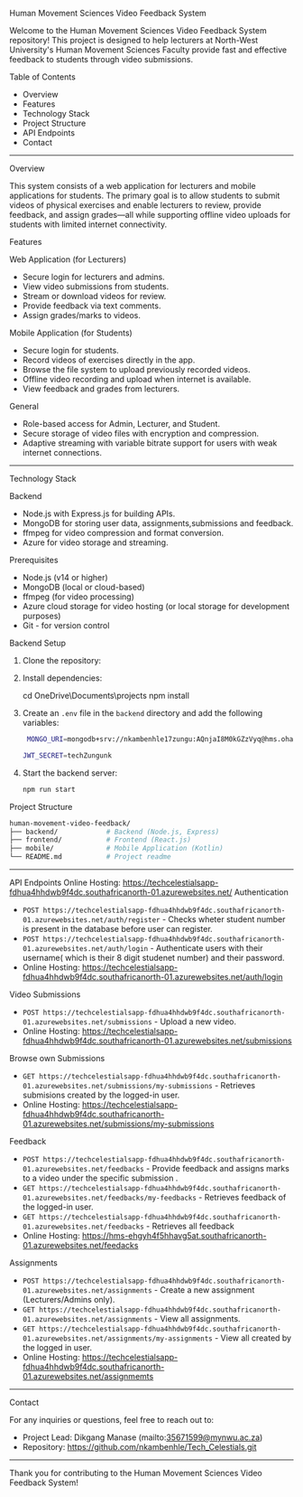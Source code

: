 Human Movement Sciences Video Feedback System

Welcome to the Human Movement Sciences Video Feedback System repository! This project is designed to help lecturers at North-West University's Human Movement Sciences Faculty provide fast and effective feedback to students through video submissions.

Table of Contents
- Overview 
- Features
- Technology Stack
- Project Structure 
- API Endpoints
- Contact

---

Overview

This system consists of a web application for lecturers and mobile applications for students. The primary goal is to allow students to submit videos of physical exercises and enable lecturers to review, provide feedback, and assign grades—all while supporting offline video uploads for students with limited internet connectivity.

Features

Web Application (for Lecturers)
- Secure login for lecturers and admins.
- View video submissions from students.
- Stream or download videos for review.
- Provide feedback via text comments.
- Assign grades/marks to videos.

Mobile Application (for Students)
- Secure login for students.
- Record videos of exercises directly in the app.
- Browse the file system to upload previously recorded videos.
- Offline video recording and upload when internet is available.
- View feedback and grades from lecturers.

General
- Role-based access for Admin, Lecturer, and Student.
- Secure storage of video files with encryption and compression.
- Adaptive streaming with variable bitrate support for users with weak internet connections.

---

Technology Stack

Backend
- Node.js with Express.js for building APIs.
- MongoDB for storing user data, assignments,submissions and feedback.
- ffmpeg for video compression and format conversion.
- Azure for video storage and streaming.

Prerequisites
- Node.js (v14 or higher)
- MongoDB (local or cloud-based)
- ffmpeg (for video processing)
- Azure cloud storage for video hosting (or local storage for development purposes)
- Git - for version control


Backend Setup

1. Clone the repository:
2. Install dependencies:
    
    cd OneDrive\Documents\projects
    npm install
    
3. Create an `.env` file in the `backend` directory and add the following variables:
    ```bash
     MONGO_URI=mongodb+srv://nkambenhle17zungu:AQnjaI8M0kGZzVyq@hms.ohajons.mongodb.net/?retryWrites=true&w=majority&appName=HMS

    JWT_SECRET=techZungunk

    ```

4. Start the backend server:
    ```bash
    npm run start
    ```

Project Structure

```bash
human-movement-video-feedback/
├── backend/            # Backend (Node.js, Express)
├── frontend/           # Frontend (React.js)
├── mobile/             # Mobile Application (Kotlin)
└── README.md           # Project readme
```

---

API Endpoints
Online Hosting: https://techcelestialsapp-fdhua4hhdwb9f4dc.southafricanorth-01.azurewebsites.net/
Authentication
- `POST https://techcelestialsapp-fdhua4hhdwb9f4dc.southafricanorth-01.azurewebsites.net/auth/register` - Checks wheter student number is present in the database before user can register.
- `POST https://techcelestialsapp-fdhua4hhdwb9f4dc.southafricanorth-01.azurewebsites.net/auth/login` - Authenticate users with their username( which is their 8 digit studenet number) and their password.
- Online Hosting: https://techcelestialsapp-fdhua4hhdwb9f4dc.southafricanorth-01.azurewebsites.net/auth/login

Video Submissions
- `POST https://techcelestialsapp-fdhua4hhdwb9f4dc.southafricanorth-01.azurewebsites.net/submissions` - Upload a new video.
- Online Hosting: https://techcelestialsapp-fdhua4hhdwb9f4dc.southafricanorth-01.azurewebsites.net/submissions

Browse own Submissions
- `GET https://techcelestialsapp-fdhua4hhdwb9f4dc.southafricanorth-01.azurewebsites.net/submissions/my-submissions` - Retrieves submisions created by the logged-in user.
- Online Hosting: https://techcelestialsapp-fdhua4hhdwb9f4dc.southafricanorth-01.azurewebsites.net/submissions/my-submissions

Feedback
- `POST https://techcelestialsapp-fdhua4hhdwb9f4dc.southafricanorth-01.azurewebsites.net/feedbacks` - Provide feedback and assigns marks to a video under the specific submission .
- `GET https://techcelestialsapp-fdhua4hhdwb9f4dc.southafricanorth-01.azurewebsites.net/feedbacks/my-feedbacks` - Retrieves feedback of the logged-in user.
- `GET https://techcelestialsapp-fdhua4hhdwb9f4dc.southafricanorth-01.azurewebsites.net/feedbacks` - Retrieves all feedback 
- Online Hosting: https://hms-ehgyh4f5hhavg5at.southafricanorth-01.azurewebsites.net/feedacks

Assignments
- `POST https://techcelestialsapp-fdhua4hhdwb9f4dc.southafricanorth-01.azurewebsites.net/assignments` - Create a new assignment (Lecturers/Admins only).
- `GET https://techcelestialsapp-fdhua4hhdwb9f4dc.southafricanorth-01.azurewebsites.net/assignments` - View all assignments.
- `GET https://techcelestialsapp-fdhua4hhdwb9f4dc.southafricanorth-01.azurewebsites.net/assignments/my-assignments` - View all created by the logged in user.
- Online Hosting: https://techcelestialsapp-fdhua4hhdwb9f4dc.southafricanorth-01.azurewebsites.net/assignmemts

---

Contact

For any inquiries or questions, feel free to reach out to:

- Project Lead: Dikgang Manase (mailto:35671599@mynwu.ac.za)
- Repository: https://github.com/nkambenhle/Tech_Celestials.git 
---

Thank you for contributing to the Human Movement Sciences Video Feedback System!

